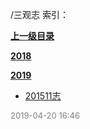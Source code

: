/三观志 索引：


**[上一级目录](/index.md)**

**[2018](/三观志/2018/index.md)**

**[2019](/三观志/2019/index.md)**

- [201511志](/三观志/201511志.md)


<font size=2 color='grey'> 2019-04-20 16:46 </font>